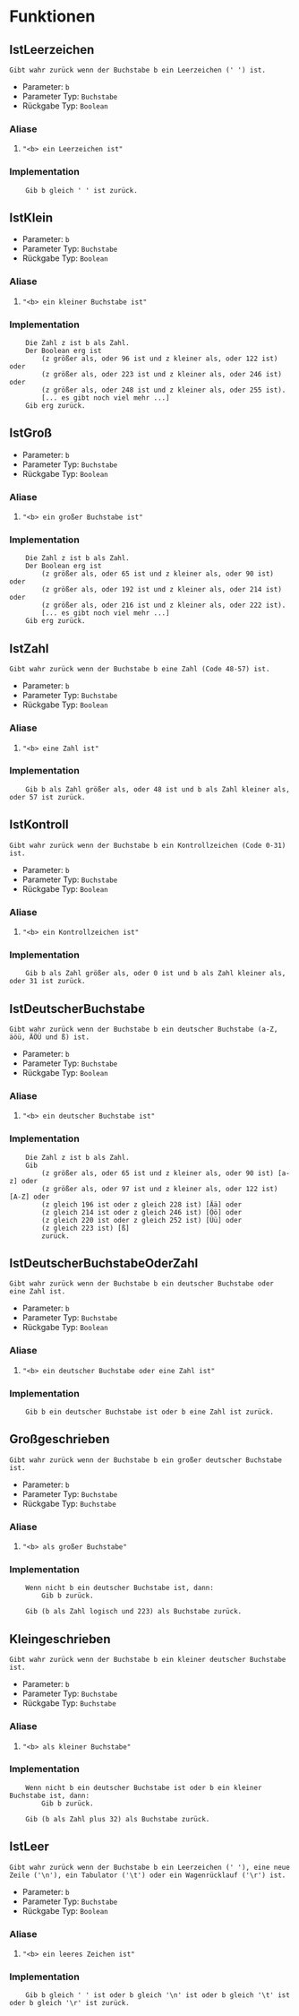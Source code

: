 # Funktionen
## IstLeerzeichen
```
Gibt wahr zurück wenn der Buchstabe b ein Leerzeichen (' ') ist.
```
* Parameter: `b`
* Parameter Typ: `Buchstabe`
* Rückgabe Typ: `Boolean`

### Aliase
1. `"<b> ein Leerzeichen ist"`

### Implementation
```ddp
	Gib b gleich ' ' ist zurück.
```
## IstKlein
* Parameter: `b`
* Parameter Typ: `Buchstabe`
* Rückgabe Typ: `Boolean`

### Aliase
1. `"<b> ein kleiner Buchstabe ist"`

### Implementation
```ddp
	Die Zahl z ist b als Zahl.
	Der Boolean erg ist 
		(z größer als, oder 96 ist und z kleiner als, oder 122 ist) oder
		(z größer als, oder 223 ist und z kleiner als, oder 246 ist) oder
		(z größer als, oder 248 ist und z kleiner als, oder 255 ist).
		[... es gibt noch viel mehr ...]
	Gib erg zurück.
```
## IstGroß
* Parameter: `b`
* Parameter Typ: `Buchstabe`
* Rückgabe Typ: `Boolean`

### Aliase
1. `"<b> ein großer Buchstabe ist"`

### Implementation
```ddp
	Die Zahl z ist b als Zahl.
	Der Boolean erg ist 
		(z größer als, oder 65 ist und z kleiner als, oder 90 ist) oder
		(z größer als, oder 192 ist und z kleiner als, oder 214 ist) oder
		(z größer als, oder 216 ist und z kleiner als, oder 222 ist).
		[... es gibt noch viel mehr ...]
	Gib erg zurück.
```
## IstZahl
```
Gibt wahr zurück wenn der Buchstabe b eine Zahl (Code 48-57) ist.
```
* Parameter: `b`
* Parameter Typ: `Buchstabe`
* Rückgabe Typ: `Boolean`

### Aliase
1. `"<b> eine Zahl ist"`

### Implementation
```ddp
	Gib b als Zahl größer als, oder 48 ist und b als Zahl kleiner als, oder 57 ist zurück.
```
## IstKontroll
```
Gibt wahr zurück wenn der Buchstabe b ein Kontrollzeichen (Code 0-31) ist.
```
* Parameter: `b`
* Parameter Typ: `Buchstabe`
* Rückgabe Typ: `Boolean`

### Aliase
1. `"<b> ein Kontrollzeichen ist"`

### Implementation
```ddp
	Gib b als Zahl größer als, oder 0 ist und b als Zahl kleiner als, oder 31 ist zurück.
```
## IstDeutscherBuchstabe
```
Gibt wahr zurück wenn der Buchstabe b ein deutscher Buchstabe (a-Z, äöü, ÄÖÜ und ß) ist.
```
* Parameter: `b`
* Parameter Typ: `Buchstabe`
* Rückgabe Typ: `Boolean`

### Aliase
1. `"<b> ein deutscher Buchstabe ist"`

### Implementation
```ddp
	Die Zahl z ist b als Zahl.
	Gib 
		(z größer als, oder 65 ist und z kleiner als, oder 90 ist) [a-z] oder
		(z größer als, oder 97 ist und z kleiner als, oder 122 ist) [A-Z] oder
		(z gleich 196 ist oder z gleich 228 ist) [Ää] oder 
		(z gleich 214 ist oder z gleich 246 ist) [Öö] oder
		(z gleich 220 ist oder z gleich 252 ist) [Üü] oder
		(z gleich 223 ist) [ß]
		zurück.
```
## IstDeutscherBuchstabeOderZahl
```
Gibt wahr zurück wenn der Buchstabe b ein deutscher Buchstabe oder eine Zahl ist.
```
* Parameter: `b`
* Parameter Typ: `Buchstabe`
* Rückgabe Typ: `Boolean`

### Aliase
1. `"<b> ein deutscher Buchstabe oder eine Zahl ist"`

### Implementation
```ddp
	Gib b ein deutscher Buchstabe ist oder b eine Zahl ist zurück.
```
## Großgeschrieben
```
Gibt wahr zurück wenn der Buchstabe b ein großer deutscher Buchstabe ist.
```
* Parameter: `b`
* Parameter Typ: `Buchstabe`
* Rückgabe Typ: `Buchstabe`

### Aliase
1. `"<b> als großer Buchstabe"`

### Implementation
```ddp
	Wenn nicht b ein deutscher Buchstabe ist, dann:
		Gib b zurück.

	Gib (b als Zahl logisch und 223) als Buchstabe zurück.
```
## Kleingeschrieben
```
Gibt wahr zurück wenn der Buchstabe b ein kleiner deutscher Buchstabe ist.
```
* Parameter: `b`
* Parameter Typ: `Buchstabe`
* Rückgabe Typ: `Buchstabe`

### Aliase
1. `"<b> als kleiner Buchstabe"`

### Implementation
```ddp
	Wenn nicht b ein deutscher Buchstabe ist oder b ein kleiner Buchstabe ist, dann:
		Gib b zurück.

	Gib (b als Zahl plus 32) als Buchstabe zurück.
```
## IstLeer
```
Gibt wahr zurück wenn der Buchstabe b ein Leerzeichen (' '), eine neue Zeile ('\n'), ein Tabulator ('\t') oder ein Wagenrücklauf ('\r') ist.
```
* Parameter: `b`
* Parameter Typ: `Buchstabe`
* Rückgabe Typ: `Boolean`

### Aliase
1. `"<b> ein leeres Zeichen ist"`

### Implementation
```ddp
	Gib b gleich ' ' ist oder b gleich '\n' ist oder b gleich '\t' ist oder b gleich '\r' ist zurück.
```

